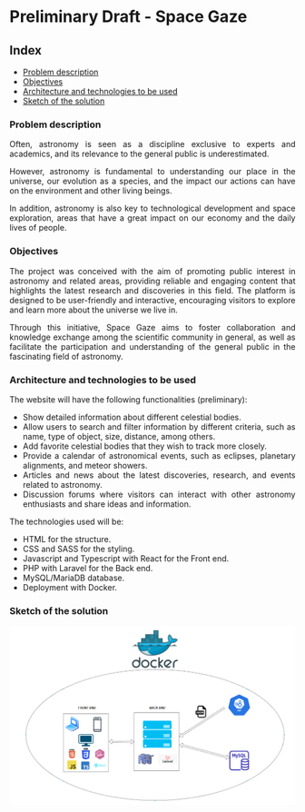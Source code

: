 <div align="justify">

# Preliminary Draft - Space Gaze

## Index

- [Problem description](#problem-description)
- [Objectives](#objectives)
- [Architecture and technologies to be used](#architecture-and-technologies-to-be-used)
- [Sketch of the solution](#sketch-of-the-solution)

### Problem description

Often, astronomy is seen as a discipline exclusive to experts and academics, and its relevance to the general public is underestimated.

However, astronomy is fundamental to understanding our place in the universe, our evolution as a species, and the impact our actions can have on the environment and other living beings.

In addition, astronomy is also key to technological development and space exploration, areas that have a great impact on our economy and the daily lives of people.

### Objectives

The project was conceived with the aim of promoting public interest in astronomy and related areas, providing reliable and engaging content that highlights the latest research and discoveries in this field. The platform is designed to be user-friendly and interactive, encouraging visitors to explore and learn more about the universe we live in.

Through this initiative, Space Gaze aims to foster collaboration and knowledge exchange among the scientific community in general, as well as facilitate the participation and understanding of the general public in the fascinating field of astronomy.

### Architecture and technologies to be used

The website will have the following functionalities (preliminary):

- Show detailed information about different celestial bodies.
- Allow users to search and filter information by different criteria, such as name, type of object, size, distance, among others.
- Add favorite celestial bodies that they wish to track more closely.
- Provide a calendar of astronomical events, such as eclipses, planetary alignments, and meteor showers.
- Articles and news about the latest discoveries, research, and events related to astronomy.
- Discussion forums where visitors can interact with other astronomy enthusiasts and share ideas and information.

The technologies used will be:

- HTML for the structure.
- CSS and SASS for the styling.
- Javascript and Typescript with React for the Front end.
- PHP with Laravel for the Back end.
- MySQL/MariaDB database.
- Deployment with Docker.

### Sketch of the solution

<div align="center">

![Aplication draft](../../img/draft.png)

</div>

</div>
